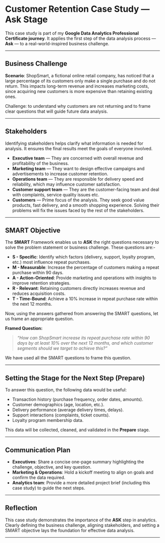 # Customer Retention Case Study — Ask Stage

This case study is part of my **Google Data Analytics Professional Certificate journey**. It applies the first step of the data analysis process — **Ask** — to a real-world-inspired business challenge.

---

## Business Challenge

**Scenario**: ShopSmart, a fictional online retail company, has noticed that a large percentage of its customers only make a single purchase and do not return. This impacts long-term revenue and increases marketing costs, since acquiring new customers is more expensive than retaining existing ones.

Challenge: to understand why customers are not returning and to frame clear questions that will guide future data analysis.

---

## Stakeholders
Identifying stakeholders helps clarify what information is needed for analysis. It ensures the final results meet the goals of everyone involved.

* **Executive team** — They are concerned with overall revenue and profitability of the business.
* **Marketing team** — They want to design effective campaigns and advertisements to increase customer retention.
* **Operations team** — They are responsible for delivery speed and reliability, which may influence customer satisfaction.
* **Customer support team** — They are the customer-facing team and deal with complaints, service quality issues etc.
* **Customers** — Prime focus of the analysis. They seek good value products, fast delivery, and a smooth shopping experience. Solving their problems will fix the issues faced by the rest of the stakeholders.

---

## SMART Objective
The **SMART** Framework enables us to **ASK** the right questions necessary to solve the problem statement or business challenge. These questions are:- 

* **S - Specific**: Identify which factors (delivery, support, loyalty program, etc.) most influence repeat purchases.
* **M - Measurable**: Increase the percentage of customers making a repeat purchase within 90 days.
* **A - Action-Oriented**: Provide marketing and operations with insights to improve retention strategies.
* **R - Relevant**: Retaining customers directly increases revenue and reduces acquisition costs.
* **T - Time-Bound**: Achieve a 10% increase in repeat purchase rate within the next 12 months.

Now, using the answers gathered from answering the SMART questions, let us frame an appropriate question.

**Framed Question:**

> *“How can ShopSmart increase its repeat purchase rate within 90 days by at least 10% over the next 12 months, and which customer segments should we target to achieve this?”*

We have used all the SMART questions to frame this question.

---

## Setting the Stage for the Next Step (Prepare)

To answer this question, the following data would be useful:

* Transaction history (purchase frequency, order dates, amounts).
* Customer demographics (age, location, etc.).
* Delivery performance (average delivery times, delays).
* Support interactions (complaints, ticket counts).
* Loyalty program membership data.

This data will be collected, cleaned, and validated in the **Prepare** stage.

---

## Communication Plan

* **Executives**: Share a concise one-page summary highlighting the challenge, objective, and key question.
* **Marketing & Operations**: Hold a kickoff meeting to align on goals and confirm the data required.
* **Analytics team**: Provide a more detailed project brief (including this case study) to guide the next steps.

---

## Reflection

This case study demonstrates the importance of the **ASK** step in analytics. Clearly defining the business challenge, aligning stakeholders, and setting a SMART objective lays the foundation for effective data analysis.

---
